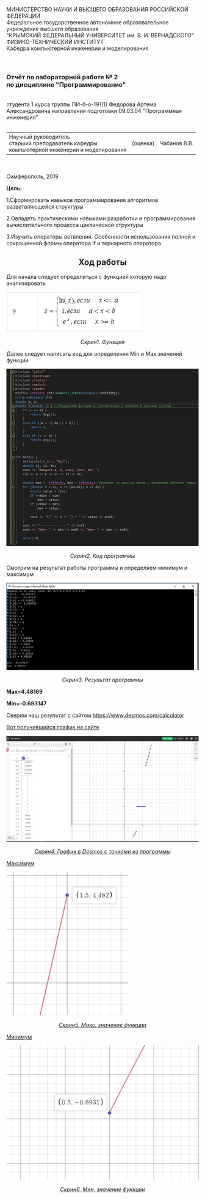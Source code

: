 МИНИСТЕРСТВО НАУКИ  И ВЫСШЕГО ОБРАЗОВАНИЯ РОССИЙСКОЙ ФЕДЕРАЦИИ  
Федеральное государственное автономное образовательное учреждение высшего образования  
"КРЫМСКИЙ ФЕДЕРАЛЬНЫЙ УНИВЕРСИТЕТ им. В. И. ВЕРНАДСКОГО"  
ФИЗИКО-ТЕХНИЧЕСКИЙ ИНСТИТУТ  
Кафедра компьютерной инженерии и моделирования
<br/><br/>
​
### Отчёт по лабораторной работе № 2<br/> по дисциплине "Программирование"
<br/>
​
студента 1 курса группы ПИ-б-о-191(1)  
Федорова Артема Александровича  
направления подготовки 09.03.04 "Программная инженерия"  
<br/>
​
<table>
<tr><td>Научный руководитель<br/> старший преподаватель кафедры<br/> компьютерной инженерии и моделирования</td>
<td>(оценка)</td>
<td>Чабанов В.В.</td>
</tr>
</table>
<br/><br/>
​
Симферополь, 2019


<p><b>Цель:</b></p>
<p>1.Сформировать навыков программирования алгоритмов разветвляющейся структуры</p>
<p>2.Овладеть практическими навыками разработки и программирования вычислительного процесса циклической структуры</p>
<p>3.Изучить операторы ветвления. Особенности использования полной и сокращенной формы оператора if и тернарного оператора</p>

<h2 align="center"><b>Ход работы</b></h2>
<p>Для начала следует определиться с функцией которую надо анализировать</p>
<img src="Screenshots/Screen2.JPG">
<p align="center"><i>Скрин1. Функция</i></p>
<p>Далее следует написать код для определения Min и Max значений функции</p>
<img src="Screenshots/Screen1.JPG">
<p align="center"><i>Скрин2. Код программы</i></p>
<p>Смотрим на результат работы программы и определяем минимум и максимум</p>
<p><img src="Screenshots/Screen3.JPG"></p>
<p align="center"><i>Скрин3. Результат программы</i></p>
<p><b>Max=4.48169</b></p>
<p><b>Min=-0.693147</b></p>
<p>Сверим наш результат с сайтом <a href="https://www.desmos.com/calculator">https://www.desmos.com/calculator</p>
<p>Вот получившийся график на сайте</p>
<p><img src="Screenshots/Screen4.JPG"></p>
<p align="center"><i>Скрин4. График в Desmos с точками из программы</i></p>
<p>Максимум</p>
<p><img src="Screenshots/Screen5.JPG"></p>
<p align="center"><i>Скрин5. Макс. значение функции</i></p>
<p>Минимум</p>
<p><img src="Screenshots/Screen6.JPG"></p>
<p align="center"><i>Скрин6. Мин. значение функции</i></p>
